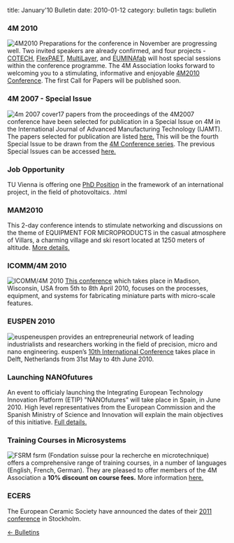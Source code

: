 title: January'10 Bulletin
date: 2010-01-12 
category: bulletin
tags: bulletin

<!--break-->
###  4M 2010


![4M2010](/4m-association/images/4m-logotight_web.png)
 Preparations for the conference in November are progressing well. Two invited speakers are already confirmed, and four projects -  [COTECH](http://www.fp7-cotech.eu/), [FlexPAET](http://www.e-squizoide.com/flexpaet/), [MultiLayer](http://multilayer.4m-association.org/), and [EUMINAfab](http://www.euminafab.eu/) will host special sessions within the conference programme. The 4M Association looks forward to welcoming you to a stimulating, informative and enjoyable [4M2010 Conference](/4m-association/conference/2010). The first Call for Papers will be published soon.

###  4M 2007 - Special Issue


![4m 2007 cover](/4m-association/images/front_cover_4m2007web4.jpg)17 papers from the proceedings of the 4M2007 conference have been selected for publication in a Special Issue on 4M in the International Journal of Advanced Manufacturing Technology (IJAMT).  
The papers selected for publication are listed [here.](/4m-association/content/Special-Issue-4M-IJAMT/Special-Issue-4M-IJAMT.html)
This will be the fourth Special Issue to be drawn from the [4M Conference series](/4m-association/conference/index/conference-index.html). The previous Special Issues can be accessed [here.](http://www.4m-net.org/Publications) 
  
###  Job Opportunity

TU Vienna is offering one [PhD Position](/4m-association/content/PhD-position-ISAS-TU-Vienna-0/PhD-position-ISAS-TU-Vienna-0.html) in the framework of an international project, in the field of photovoltaics.  .html

  
###  MAM2010


This 2-day conference intends to stimulate networking and discussions on the theme of EQUIPMENT FOR MICROPRODUCTS in the casual atmosphere of Villars, a charming village and ski resort located at 1250 meters of altitude. [More details.](/4m-association/event/MAM2010)

###  ICOMM/4M 2010

![ICOMM/4M 2010](/4m-association/images/icomm_thumb_0.jpg) [This conference](http://www.conferencing.uwex.edu/conferences/ICOMM10/) which takes place in Madison, Wisconsin, USA from 5th to 8th April 2010, focuses on the processes, equipment, and systems for fabricating miniature parts with micro-scale features.  

###  EUSPEN 2010

![euspen](/4m-association/images/euspen.png)euspen provides an entrepreneurial network of leading industrialists and researchers working in the field of precision, micro and nano engineering. euspen’s [10th International Conference](/event/EUSPEN-2010) takes place in Delft, Netherlands from 31st May to 4th June 2010.    
  
###  Launching NANOfutures

An event to officialy launching the Integrating European Technology Innovation Platform (ETIP) "NANOfutures" will take place in Spain, in June 2010. High level representatives from the European Commission and the Spanish Ministry of Science and Innovation will explain the main objectives of this initiative. [Full details.](/4m-association/event/Launching-Nanofutures.html)

###  Training Courses in Microsystems

![FSRM](/4m-association/images/fsrm_logo_web.gif)
fsrm (Fondation suisse pour la recherche en microtechnique) offers a comprehensive range of training courses, in a number of languages (English, French, German). They are pleased to offer members of the 4M Association a <b>10% discount on course fees.</b> More information [here.](/4m-association/content/fsrm-training-courses/fsrm-training-courses.html)

###  ECERS

The European Ceramic Society have announced the dates of their [2011 conference](/4m-association/event/ECERS-2011) in Stockholm.

[&larr; Bulletins](/4m-association/bulletin/index.html)